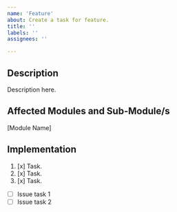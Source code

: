 ```yaml
---
name: 'Feature'
about: Create a task for feature.
title: ''
labels: ''
assignees: ''

---
```


## Description

Description here.

## Affected Modules and Sub-Module/s

[Module Name]

## Implementation

1. [x] Task.
1. [x] Task.
1. [x] Task.
- [ ] Issue task 1
- [ ] Issue task 2
